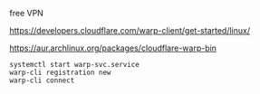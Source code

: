 free VPN

https://developers.cloudflare.com/warp-client/get-started/linux/

https://aur.archlinux.org/packages/cloudflare-warp-bin
 
```
systemctl start warp-svc.service
warp-cli registration new
warp-cli connect
```
